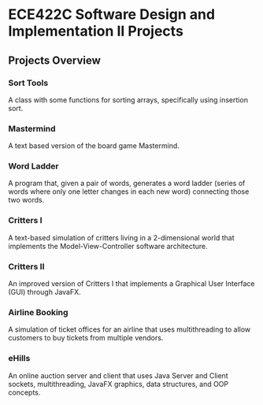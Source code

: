 # ECE422C Software Design and Implementation II Projects

## Projects Overview

### Sort Tools
A class with some functions for sorting arrays, specifically using insertion sort.

### Mastermind
A text based version of the board game Mastermind.

### Word Ladder
A program that, given a pair of words, generates a word ladder (series of words where only one letter changes in each new word) connecting those two words.

### Critters I
A text-based simulation of critters living in a 2-dimensional world that implements the Model-View-Controller software architecture. 

### Critters II
An improved version of Critters I that implements a Graphical User Interface (GUI) through JavaFX.

### Airline Booking
A simulation of ticket offices for an airline that uses multithreading to allow customers to buy tickets from multiple vendors.

### eHills
An online auction server and client that uses Java Server and Client sockets, multithreading, JavaFX graphics, data structures, and OOP concepts.

